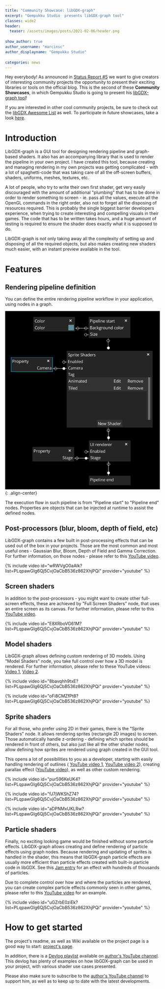 ```yaml
---
title: "Community Showcase: libGDX-graph"
excerpt: "Gempukku Studio  presents libGDX-graph tool"
classes: wide2
header:
  teaser: /assets/images/posts/2021-02-06/header.png

show_author: true
author_username: "marcinsc"
author_displayname: "Gempukku Studio"

categories: news
---
```


<div class="notice--primary">
  <p>
    Hey everybody! As announced in <a href="/news/2021/01/devlog_5_community_showcases">Status Report #5</a> we want to give creators of interesting community projects the opportunity to present their exciting libraries or tools on the official blog. This is the second of these <b>Community Showcases</b>, in which Gempukku Studio is going to present his <a href="https://github.com/MarcinSc/gdx-graph">libGDX-graph tool</a>!
  </p>
  <p>
    If you are interested in other cool community projects, be sure to check out the <a href="https://github.com/rafaskb/awesome-libgdx#readme">libGDX Awesome List</a> as well. To participate in future showcases, take a look <a href="https://github.com/libgdx/libgdx.github.io/wiki/Community-Showcases">here</a>.
  </p>
</div>

# Introduction
LibGDX-graph is a GUI tool for designing rendering pipeline and graph-based shaders. It also has an accompanying library
that is used to render the pipeline in your own project. I have created this tool, because creating and managing rendering
in my own projects was getting complicated - with a lot of spaghetti-code that was taking care of all the off-screen
buffers, shaders, uniforms, meshes, textures, etc.

A lot of people, who try to write their own first shader, get very easily discouraged with the amount of additional
"plumbing" that has to be done in order to render something to screen - ie. pass all the values, execute all the OpenGL
commands in the right order, also not to forget all the disposing of resources required. This is probably the single
biggest barrier developers experience, when trying to create interesting and compelling visuals in their games. The code
that has to be written takes hours, and a huge amount of testing is required to ensure the shader does exactly what
it is supposed to do.

LibGDX-graph is not only taking away all the complexity of setting up and disposing of all the required objects, but
also makes creating new shaders much easier, with an instant preview available in the tool.

# Features
## Rendering pipeline definition
You can define the entire rendering pipeline workflow in your application, using nodes in a graph.

![](/assets/images/posts/2021-02-06/pipeline.png){: .align-center}

The execution flow in such pipeline is from "Pipeline start" to "Pipeline end" nodes. Properties are objects that can
be injected at runtime to assist the defined nodes.

## Post-processors (blur, bloom, depth of field, etc)
LibGDX-graph contains a few built in post-processing effects that can be used out of the box in your projects. Those are
the most common and most useful ones - Gaussian Blur, Bloom, Depth of Field and Gamma Correction. For further
information, on those nodes - please refer to this
[YouTube video](https://www.youtube.com/watch?v=wRWVgO0aAlk&list=PLqpawGIg6Qj5CvjOaCbB536z862XhjPQi&index=3).

{% include video id="wRWVgO0aAlk?list=PLqpawGIg6Qj5CvjOaCbB536z862XhjPQi" provider="youtube" %}

## Screen shaders
In addition to the post-processors - you might want to create other full-screen effects, these are achieved by
"Full Screen Shaders" node, that uses an entire screen as its canvas. For further information, please refer to this
[YouTube video](https://www.youtube.com/watch?v=E8XRboVG61M&list=PLqpawGIg6Qj5CvjOaCbB536z862XhjPQi&index=16).

{% include video id="E8XRboVG61M?list=PLqpawGIg6Qj5CvjOaCbB536z862XhjPQi" provider="youtube" %}

## Model shaders
LibGDX-graph allows defining custom rendering of 3D models. Using "Model Shaders" node, you take full control over how
a 3D model is rendered. For further information, please refer to these YouTube videos:
[Video 1](https://www.youtube.com/watch?v=8bavqhh9txE&list=PLqpawGIg6Qj5CvjOaCbB536z862XhjPQi&index=6),
[Video 2](https://www.youtube.com/watch?v=oFi8CMZfPt8&list=PLqpawGIg6Qj5CvjOaCbB536z862XhjPQi&index=7).

{% include video id="8bavqhh9txE?list=PLqpawGIg6Qj5CvjOaCbB536z862XhjPQi" provider="youtube" %}

{% include video id="oFi8CMZfPt8?list=PLqpawGIg6Qj5CvjOaCbB536z862XhjPQi" provider="youtube" %}

## Sprite shaders
For all those, who prefer using 2D in their games, there is the "Sprite Shaders" node. It allows rendering sprites
(rectangle 2D images) to screen. Those automatically handle z-ordering - defining which sprites should be rendered in
front of others, but also just like all the other shader nodes, allow defining how sprites are rendered using graph
created in the GUI tool.

This opens a lot of possibilities to you as a developer, starting with easily handling rendering of outlines (
[YouTube video 1](https://www.youtube.com/watch?v=pur596KeUK4&list=PLqpawGIg6Qj5CvjOaCbB536z862XhjPQi&index=21),
[YouTube video 2](https://www.youtube.com/watch?v=fJ7jWKShZ74&list=PLqpawGIg6Qj5CvjOaCbB536z862XhjPQi&index=22)),
creating parallax effect
([YouTube video](https://www.youtube.com/watch?v=aDPNMxUKLRw&list=PLqpawGIg6Qj5CvjOaCbB536z862XhjPQi&index=20)),
as well as other custom rendering.

{% include video id="pur596KeUK4?list=PLqpawGIg6Qj5CvjOaCbB536z862XhjPQi" provider="youtube" %}

{% include video id="fJ7jWKShZ74?list=PLqpawGIg6Qj5CvjOaCbB536z862XhjPQi" provider="youtube" %}

{% include video id="aDPNMxUKLRw?list=PLqpawGIg6Qj5CvjOaCbB536z862XhjPQi" provider="youtube" %}

## Particle shaders
Finally, no exciting looking game would be finished without some particle effects. LibGDX-graph allows creating and
define rendering of particle effects using graph nodes. Because rendering and updating of sprites is handled in
the shader, this means that libGDX-graph particle effects are usually more efficient than particle effects created with
built-in particle code in libGDX. See this [Jam entry](https://marcins.itch.io/december-2020-libgdx-jam) for an effect
with hundreds of thousands of particles.

Due to complete control over how and where the particles are rendered, you can create complex particle effects commonly
seen in other games, please refer to this
[YouTube video](https://www.youtube.com/watch?v=uGZrbE0ziEk&list=PLqpawGIg6Qj5CvjOaCbB536z862XhjPQi&index=24)
for an example.

{% include video id="uGZrbE0ziEk?list=PLqpawGIg6Qj5CvjOaCbB536z862XhjPQi" provider="youtube" %}

# How to get started
The project's readme, as well as Wiki available on the project page is a good way to start:
[project's page](https://github.com/MarcinSc/gdx-graph).

In addition, there is a [Devlog playlist](https://www.youtube.com/playlist?list=PLqpawGIg6Qj5CvjOaCbB536z862XhjPQi)
available on [author's YouTube channel](https://www.youtube.com/GempukkuStudio). This devlog has plenty of examples
on how libGDX-graph can be used in your project, with various shader use cases presented.

Please also make sure to subscribe to the [author's YouTube channel](https://www.youtube.com/GempukkuStudio) to support
him, as well as to keep up to date with the latest developments.
